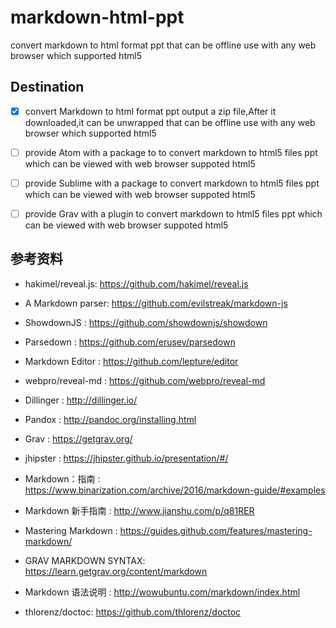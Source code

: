 # markdown-html-ppt

convert markdown to html format ppt that can be offline use with any web browser which supported html5


## Destination

- [x] convert Markdown to html format ppt output a zip file,After it downloaded,it can be unwrapped that can be offline use with any web browser which supported html5
- [ ] provide Atom with a package to to convert markdown to html5 files ppt which can be viewed with web browser suppoted html5
- [ ] provide Sublime with a package to convert markdown to html5 files ppt which can be viewed with web browser suppoted html5
- [ ] provide Grav with a plugin to convert markdown to html5 files ppt which can be viewed with web browser suppoted html5


## 参考资料
* hakimel/reveal.js: https://github.com/hakimel/reveal.js
* A Markdown parser: https://github.com/evilstreak/markdown-js
* ShowdownJS       : https://github.com/showdownjs/showdown
* Parsedown        : https://github.com/erusev/parsedown
* Markdown Editor  : https://github.com/lepture/editor
* webpro/reveal-md : https://github.com/webpro/reveal-md
* Dillinger        : http://dillinger.io/
* Pandox           : http://pandoc.org/installing.html
* Grav             : https://getgrav.org/
* jhipster         : https://jhipster.github.io/presentation/#/

* Markdown：指南       : https://www.binarization.com/archive/2016/markdown-guide/#examples
* Markdown 新手指南    : http://www.jianshu.com/p/q81RER
* Mastering Markdown  : https://guides.github.com/features/mastering-markdown/
* GRAV MARKDOWN SYNTAX: https://learn.getgrav.org/content/markdown
* Markdown 语法说明    : http://wowubuntu.com/markdown/index.html

* thlorenz/doctoc: https://github.com/thlorenz/doctoc
